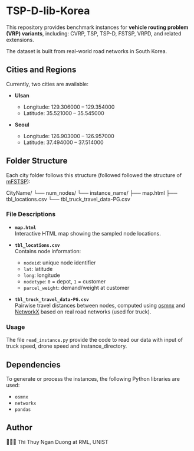 # TSP-D-lib-Korea
This repository provides benchmark instances for **vehicle routing problem (VRP) variants**, including: CVRP, TSP, TSP-D, FSTSP, VRPD, and related extensions.  

The dataset is built from real-world road networks in South Korea.  

## Cities and Regions

Currently, two cities are available:  

- **Ulsan**  
  - Longitude: 129.306000 – 129.354000  
  - Latitude: 35.521000 – 35.545000  

- **Seoul**  
  - Longitude: 126.903000 – 126.957000  
  - Latitude: 37.494000 – 37.514000  


## Folder Structure

Each city folder follows this structure (followed followed the structure of [mFSTSP](https://github.com/optimatorlab/mFSTSP)):

CityName/
└── num_nodes/
└── instance_name/
├── map.html
├── tbl_locations.csv
└── tbl_truck_travel_data-PG.csv

### File Descriptions

- **`map.html`**  
  Interactive HTML map showing the sampled node locations.  

- **`tbl_locations.csv`**  
  Contains node information:  
  - `nodeid`: unique node identifier  
  - `lat`: latitude  
  - `long`: longitude  
  - `nodetype`: `0` = depot, `1` = customer  
  - `parcel_weight`: demand/weight at customer  

- **`tbl_truck_travel_data-PG.csv`**  
  Pairwise travel distances between nodes, computed using [osmnx](https://osmnx.readthedocs.io/) and [NetworkX](https://networkx.org/) based on real road networks (used for truck).  

### Usage
The file `read_instance.py` provide the code to read our data with input of truck speed, drone speed and instance_directory.

## Dependencies  

To generate or process the instances, the following Python libraries are used:  
- `osmnx`  
- `networkx`  
- `pandas`  


## Author 
👩🏻‍💻 Thi Thuy Ngan Duong at RML, UNIST
